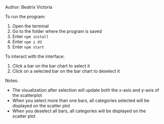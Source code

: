 Author: Beatrix Victoria

To run the program:
1. Open the terminal
2. Go to the folder where the program is saved
2. Enter <code>npm install</code>
3. Enter <code>npm i d3</code>
4. Enter <code>npm start</code>

To interact with the interface:
1. Click a bar on the bar chart to select it
2. Click on a selected bar on the bar chart to deselect it

Notes:
* The visualization after selection will update both the x-axis and y-axis of the scatterplot
* When you select more than one bars, all categories selected will be displayed on the scatter plot
* When you deselect all bars, all categories will be displayed on the scatter plot
